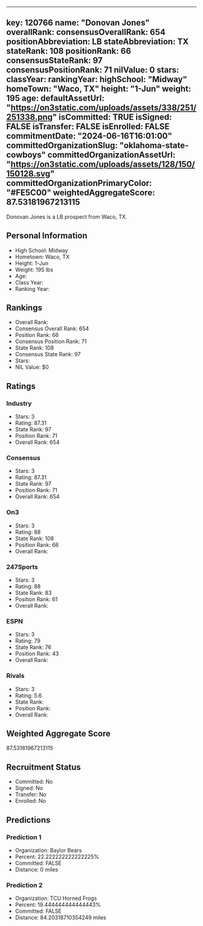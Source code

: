 ---
  key: 120766
  name: "Donovan Jones"
  overallRank: 
  consensusOverallRank: 654
  positionAbbreviation: LB
  stateAbbreviation: TX
  stateRank: 108
  positionRank: 66
  consensusStateRank: 97
  consensusPositionRank: 71
  nilValue: 0
  stars: 
  classYear: 
  rankingYear: 
  highSchool: "Midway"
  homeTown: "Waco, TX"
  height: "1-Jun"
  weight: 195
  age: 
  defaultAssetUrl: "https://on3static.com/uploads/assets/338/251/251338.png"
  isCommitted: TRUE
  isSigned: FALSE
  isTransfer: FALSE
  isEnrolled: FALSE
  commitmentDate: "2024-06-16T16:01:00"
  committedOrganizationSlug: "oklahoma-state-cowboys"
  committedOrganizationAssetUrl: "https://on3static.com/uploads/assets/128/150/150128.svg"
  committedOrganizationPrimaryColor: "#FE5C00"
  weightedAggregateScore: 87.53181967213115
  ---
  
  Donovan Jones is a LB prospect from Waco, TX.
  
  ## Personal Information
  - High School: Midway
  - Hometown: Waco, TX
  - Height: 1-Jun
  - Weight: 195 lbs
  - Age: 
  - Class Year: 
  - Ranking Year: 
  
  ## Rankings
  - Overall Rank: 
  - Consensus Overall Rank: 654
  - Position Rank: 66
  - Consensus Position Rank: 71
  - State Rank: 108
  - Consensus State Rank: 97
  - Stars: 
  - NIL Value: $0
  
  ## Ratings
  
  ### Industry
  - Stars: 3
  - Rating: 87.31
  - State Rank: 97
  - Position Rank: 71
  - Overall Rank: 654
  
  ### Consensus
  - Stars: 3
  - Rating: 87.31
  - State Rank: 97
  - Position Rank: 71
  - Overall Rank: 654
  
  ### On3
  - Stars: 3
  - Rating: 88
  - State Rank: 108
  - Position Rank: 66
  - Overall Rank: 
  
  ### 247Sports
  - Stars: 3
  - Rating: 88
  - State Rank: 83
  - Position Rank: 61
  - Overall Rank: 
  
  ### ESPN
  - Stars: 3
  - Rating: 79
  - State Rank: 76
  - Position Rank: 43
  - Overall Rank: 
  
  ### Rivals
  - Stars: 3
  - Rating: 5.6
  - State Rank: 
  - Position Rank: 
  - Overall Rank: 
  
  ## Weighted Aggregate Score
  87.53181967213115
  
  ## Recruitment Status
  - Committed: No
  - Signed: No
  - Transfer: No
  - Enrolled: No
  
  
  
  ## Predictions
  
  ### Prediction 1
  - Organization: Baylor Bears
  - Percent: 22.222222222222225%
  - Committed: FALSE
  - Distance: 0 miles
  
  ### Prediction 2
  - Organization: TCU Horned Frogs
  - Percent: 19.444444444444443%
  - Committed: FALSE
  - Distance: 84.20318710354249 miles
  